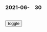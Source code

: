 ### 2021-06-　30

```note
```

<div id="div1">
</div>
<button onclick="toggleb()">toggle</button>
<pre id="pre2" style="display: none">

```tip
```

zg反邪j
http://pic.rmb.bdstatic.com/bjh/news/81d9ebb6493171946fb582cfdc43adbc.gif

彭博社这份榜单，终于把美国拱上抗疫“第一
https://baijiahao.baidu.com/s?id=1703983054894464773&wfr=spider&for=pc

五章” 颁齐！看到袁隆平的名字也有了黑框，网友瞬间破防
https://baijiahao.baidu.com/s?id=1703967643612948605&wfr=spider&for=pc

yirou118
手工领域爱好者
袁老的梦一定会实现
https://b0.bdstatic.com/comment/lhCBkM7QMGsuY-EuO7xQUg4ba863f355b4512d8fa13a90d8310f27.jpg@w_1620,h_1080

海鸥被吸入挪威客机瞬间蒸发：喷灰烟只剩羽毛 飞行员紧急举动获赞
https://new.qq.com/omn/20210630/20210630V01YXV00.html

<hr>
大明王朝1566》，陈宝g饰演的嘉靖皇帝是个狠人
https://www.sohu.com/a/319267076_100208024

什么是经典，经典就是你每一次重温这个作品，都会有不一样的感悟和体会，也许是恍然大悟，也许是身陷囹圄，经典永远值得去回味和品尝。
<br>
都是忠臣
<br>
http://5b0988e595225.cdn.sohucs.com/images/20190608/164264f088254114b8a5bb793666cf09.jpeg
<br>
就等着有这么一个人出来骂朕
<br>
http://5b0988e595225.cdn.sohucs.com/images/20190608/b5878396dc1642cb99fa5adebce8e210.jpeg
<br>
一个玩弄q谋，把控经济z治大q，愧对大明百x的皇帝
<br><br>
电视剧从开篇就通过钦天监的周云逸的口说出了大明王朝所处于的危机，并直接点明了实质，朝廷开支无度，g府贪墨横行，m不聊生，天怒人怨。
<br><br>
不出意外，敢这样说话的人，基本上就没有活命的机会了，
<br><br>
g库亏空，g府贪墨横行，m生苦不堪言，外有倭寇鞑靼，内有贪g无能g吏，m生疾苦，饿s之人不计其数。
<br><br>
嘉靖皇帝治理之下的大明王朝，岌岌可w，流m遍地不说，天子脚下也能饿s冻s数千灾m，g场贪墨横行，gj财z崩k，jg、士兵俸禄都捉襟见肘，内阁却只能曲意逢迎嘉靖修建道观宫殿。
<br><br>
嘉靖皇帝本可以将大明王朝治理更好，却枉费了自己的天资，他花费太多的力气去玩弄q谋游戏，
<br>
http://5b0988e595225.cdn.sohucs.com/images/20190608/098905292ddc406bbb95117281a7240c.jpeg
http://5b0988e595225.cdn.sohucs.com/images/20190608/24ca3f05f66e46cea070f9ba505fe08c.jpeg
<br>
朕的钱都被你们贪了
<br>
https://i.ytimg.com/vi/_0_u7JiPTe4/hqdefault.jpg
https://ytimg.googleusercontent.com/vi/_0_u7JiPTe4/mqdefault.jpg

<hr>
如何心想事成？| Sadhguru 萨古鲁
https://www.youtube.com/watch?v=4VaqwpjsP5Y

补壹刀：下面还埋着150多个人呢！美g就这样救援吗？
https://baijiahao.baidu.com/s?id=1703901926948752151&wfr=spider&for=pc

铁道b称掩m车体主要为抢险 对高t仍充满信心
http://news.sina.com.cn/c/2011-07-25/082222870877.shtml

银行账户突然多出500亿美元，美国夫妇一跃成为世界排名25富人
https://baijiahao.baidu.com/s?id=1703958446710991250&wfr=spider&for=pc

patrickzh　
　公知说美国的银行出错了，多出的钱是不用还的，用了也不犯法。

`看热闹不嫌事大，恨人不死`

干彭祖z　
　那个是银行汇错了，这个是凭空出现的钱，技术故障，根本不存在的钱怎么会一样。

{:.font-head}
港媒：在惊慌失措下，美g对zg出现了病态的反应——射s
https://baijiahao.baidu.com/s?id=1703955469307832587&wfr=spider&for=pc

ss那个混蛋
https://www.linovel.net/book/108289.html

ss那个坏人，罪恶就都结束了吗？
https://www.sohu.com/a/316856850_120050958

你們s的人
没有比我哥少

http://5b0988e595225.cdn.sohucs.com/images/20190527/3d0bd051b63941e1863ae551bf04505f.jpeg

{:.h4}
日本一县z府把外g人画成了这样
https://baijiahao.baidu.com/s?id=1703917663647740154&wfr=spider&for=pc

https://pics3.baidu.com/feed/8718367adab44aedbb92c27bc5143c09a08bfb66.png?token=ad2f9a840c24783a45a9e97fb186f22a

朝x发掘9座高句丽古墓：有助于研究“千年强g
https://baijiahao.baidu.com/s?id=1703956513452980886&wfr=spider&for=pc

</pre>
<!-- 🍅🍑 -->

<script src="https://cdn.jsdelivr.net/npm/jquery@3.5.1/dist/jquery.min.js"></script>

<link rel="stylesheet" href="https://cdn.jsdelivr.net/gh/fancyapps/fancybox@3.5.7/dist/jquery.fancybox.min.css" />
<script src="https://cdn.jsdelivr.net/gh/fancyapps/fancybox@3.5.7/dist/jquery.fancybox.min.js"></script>

<script type="text/javascript">

setTimeout(function(){
  div1.innerHTML = parseURL(pre2.innerHTML);
},0);

var __urlRegex = /(\b(https?|ftp|file):\/\/[-A-Z0-9+&@#\/%?=~_|!:,.;]*[-A-Z0-9+&@#\/%=~_|])/ig;
var __imgRegex = /\.(?:jpe?g|gif|png)$/i;

function parseURL($string){

    var exp = __urlRegex;
    return $string.replace(exp,function(match){
            __imgRegex.lastIndex=0;
            if(__imgRegex.test(match)){
                return '<a data-fancybox="gallery" href="' + match.replace("/p=700", "")
                 + '"><img src="' + match.replace("/p=700", "")+'" width="64"></a>';
            }
            else{
                return '<br><a href="' + match + '" target="_blank">' + match + '</a><br><br>';
            }
        }
    );
}

function toggleb() {
  var x = document.getElementById("pre2");
  if (x.style.display === "none") {
    x.style.display = "";
  } else {
    x.style.display = "none";
  }
}

</script>
